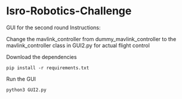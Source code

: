 # Isro-Robotics-Challenge
GUI for the second round
Instructions:

Change the mavlink_controller from dummy_mavlink_controller to the mavlink_controller class in GUI2.py for actual flight control

Download the dependencies

```
pip install -r requirements.txt
```

Run the GUI

```
python3 GUI2.py
```
